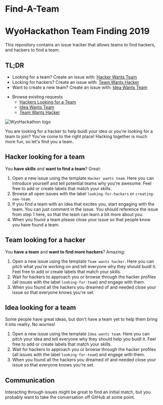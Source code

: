 # Find-A-Team
# WyoHackathon Team Finding 2019

This repository contains an issue tracker that allows teams to find hackers, and hackers to find a team.

## TL;DR

-   Looking for a team? Create an issue with: [Hacker Wants Team](https://github.com/wyohackathon/wyohackathon.github.io/issues/new?template=hacker-wants-team.md&labels=hacker%20wants%20team)
-   Locking for hackers? Create an issue with: [Team Wants Hacker](https://github.com/wyohackathon/wyohackathon.github.io/issues/new?template=team-wants-hacker.md&labels=team%20wants%20hacker)
-   Want to create a new team? Create an issue with: [Idea Wants Team](https://github.com/wyohackathon/wyohackathon.github.io/issues/new?template=idea-wants-team.md&labels=idea%20wants%20team)

* Browse existing requests
  * [Hackers Looking for a Team](https://github.com/wyohackathon/wyohackathon.github.io/labels/hacker%20wants%20team)
  * [Idea Wants Team](https://github.com/wyohackathon/wyohackathon.github.io/labels/idea%20wants%20team)
  * [Team Wants Hacker](https://github.com/wyohackathon/wyohackathon.github.io/labels/team%20wants%20hacker)

![WyoHackathon logo](https://wyohackathon.io/assets/img/logo.svg)

You are looking for a hacker to help buidl your idea or you're looking for a team to join? You've come to the right place! Hacking together is much more fun, so let's find you a team.

## Hacker looking for a team

You **have skills** and **want to find a team**? Great:

1.  Open a new issue using the template `Hacker wants team`. Here you can introduce yourself and tell potential teams why you're awesome. Feel free to add or create labels that match your skills.
2.  Browse all open issues with the label `looking-for-hackers` or `creating-new-team`.
3.  If you find a team with an idea that excites you, start engaging with the team. You can just comment in the issue. You should reference the issue from step 1 here, so that the team can learn a bit more about you.
4.  When you found a team please close your issue so that people know you have found a team.

## Team looking for a hacker

You **have a team** and **want to find more hackers**? Amazing:

1.  Open a new issue using the template `Team wants hacker`. Here you can pitch what you're working on and tell everyone why they should buidl it.  Feel free to add or create labels that match your skills.
2.  Wait for hackers to approach you or browse through the hacker profiles (all issues with the label `looking-for-team`) and engage with them.
3.  When you found all the hackers you dreamed of and needed close your issue so that everyone knows you're set.

## Idea looking for a team

Some people have great ideas, but don't have a team yet to help them bring it into reality. No worries!

1.  Open a new issue using the template `Idea wants team`. Here you can pitch your idea and tell everyone why they should help you buidl it.  Feel free to add or create labels that match your skills.
2.  Wait for hackers to approach you or browse through the hacker profiles (all issues with the label `looking-for-team`) and engage with them.
3.  When you found all the hackers you dreamed of and needed close your issue so that everyone knows you're set.

## Communication

Interacting through issues might be great to find an initial match, but you probably want to take the conversation off GitHub at some point.

